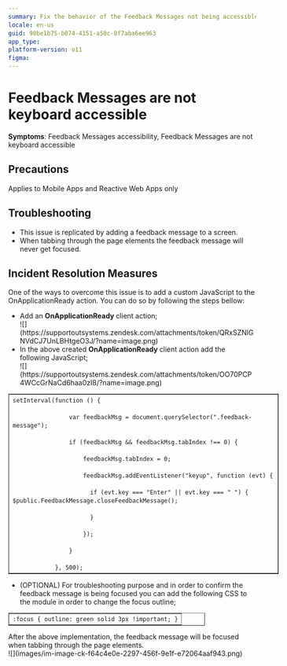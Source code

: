```yaml
---
summary: Fix the behavior of the Feedback Messages not being accessible by the keyboard
locale: en-us
guid: 98be1b75-b074-4151-a50c-8f7aba6ee963
app_type: 
platform-version: o11
figma:
---
```


<h1>Feedback Messages are not keyboard accessible</h1>

<p><strong>Symptoms</strong>: Feedback Messages accessibility, Feedback Messages are not keyboard accessible</p>

<h2>Precautions</h2>

<p>Applies to Mobile Apps and Reactive Web Apps only</p>

<h2>Troubleshooting</h2>

<ul>
	<li>This issue is replicated by adding a feedback message to a screen.</li>
	<li>When tabbing through the page elements the feedback message will never get focused.</li>
</ul>

<h2>Incident Resolution Measures</h2>

<p>One of the ways to overcome this issue is to add a custom JavaScript to the OnApplicationReady action. You can do so by following the steps bellow:</p>

<ul>
	<li>Add an <strong>OnApplicationReady </strong>client action;<br/>
	![](https://supportoutsystems.zendesk.com/attachments/token/QRxSZNlGNVdCJ7UnLBHtgeO3J/?name=image.png)</li>
	<li>In the above created <strong>OnApplicationReady </strong>client action add the following JavaScript;<br/>
	![](https://supportoutsystems.zendesk.com/attachments/token/OO70PCP4WCcGrNaCd6haa0zI8/?name=image.png)</li>
</ul>

<table border="1" cellpadding="1" cellspacing="1" style="width:550px">
	<tbody>
		<tr>
			<td><code>setInterval(function () {    <br/>
			    var feedbackMsg = document.querySelector(".feedback-message");    <br/>
			    if (feedbackMsg &amp;&amp; feedbackMsg.tabIndex !== 0) {        <br/>
			        feedbackMsg.tabIndex = 0;        <br/>
			        feedbackMsg.addEventListener("keyup", function (evt) {          <br/>
			          if (evt.key === "Enter" || evt.key === " ") {                                  $public.FeedbackMessage.closeFeedbackMessage();<br/>
			          }        <br/>
			        });    <br/>
			    }<br/>
			}, 500);</code></td>
		</tr>
	</tbody>
</table>

<p> </p>

<ul>
	<li>(OPTIONAL) For troubleshooting purpose and in order to confirm the feedback message is being focused you can add the following CSS to the module in order to change the focus outline;</li>
</ul>

<table border="1" cellpadding="1" cellspacing="1" style="width:400px">
	<tbody>
		<tr>
			<td><code>:focus { outline: green solid 3px !important; }</code></td>
		</tr>
	</tbody>
</table>

<p>After the above implementation, the feedback message will be focused when tabbing through the page elements.<br/>
![](images/im-image-ck-f64c4e0e-2297-456f-9e1f-e72064aaf943.png)</p>
